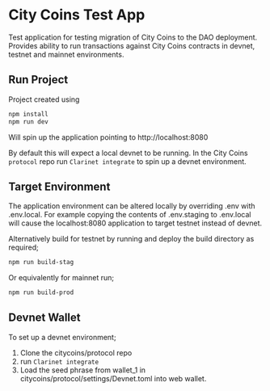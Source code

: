 # City Coins Test App

Test application for testing migration of City Coins to the DAO
deployment. Provides ability to run transactions against City Coins contracts
in devnet, testnet and mainnet environments.

## Run Project

Project created using

```bash
npm install
npm run dev
```

Will spin up the application pointing to http://localhost:8080

By default this will expect a local devnet to be running. In the City Coins `protocol` repo run `Clarinet integrate` to
spin up a devnet environment.

## Target Environment

The application environment can be altered locally by overriding .env with .env.local.
For example copying the contents of .env.staging to .env.local will cause the localhost:8080
application to target testnet instead of devnet.

Alternatively build for testnet by running and deploy the build directory as required;

```bash
npm run build-stag
```

Or equivalently for mainnet run;

```bash
npm run build-prod
```

## Devnet Wallet

To set up a devnet environment;

1. Clone the citycoins/protocol repo
2. run `Clarinet integrate`
3. Load the seed phrase from wallet_1 in citycoins/protocol/settings/Devnet.toml into web wallet.
